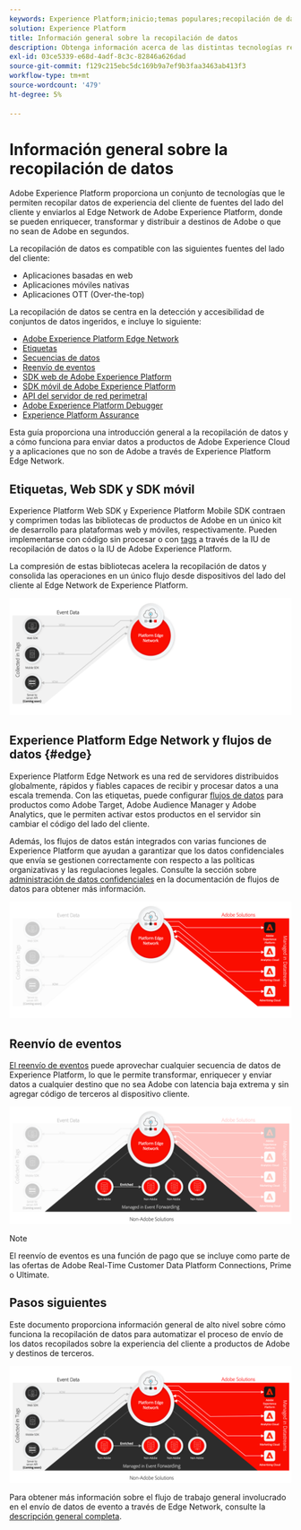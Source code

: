 ```yaml
---
keywords: Experience Platform;inicio;temas populares;recopilación de datos;launch;sdk web
solution: Experience Platform
title: Información general sobre la recopilación de datos
description: Obtenga información acerca de las distintas tecnologías relacionadas con la recopilación de datos sobre experiencias de los clientes en Adobe Experience Platform.
exl-id: 03ce5339-e68d-4adf-8c3c-82846a626dad
source-git-commit: f129c215ebc5dc169b9a7ef9b3faa3463ab413f3
workflow-type: tm+mt
source-wordcount: '479'
ht-degree: 5%

---
```


# Información general sobre la recopilación de datos

Adobe Experience Platform proporciona un conjunto de tecnologías que le permiten recopilar datos de experiencia del cliente de fuentes del lado del cliente y enviarlos al Edge Network de Adobe Experience Platform, donde se pueden enriquecer, transformar y distribuir a destinos de Adobe o que no sean de Adobe en segundos.

La recopilación de datos es compatible con las siguientes fuentes del lado del cliente:

* Aplicaciones basadas en web
* Aplicaciones móviles nativas
* Aplicaciones OTT (Over-the-top)

La recopilación de datos se centra en la detección y accesibilidad de conjuntos de datos ingeridos, e incluye lo siguiente:

* [Adobe Experience Platform Edge Network](https://experienceleague.adobe.com/docs/web-sdk-learn/tutorials/introduction-to-web-sdk-and-edge-network.html)
* [Etiquetas](../tags/home.md)
* [Secuencias de datos](../datastreams/overview.md)
* [Reenvío de eventos](../tags/ui/event-forwarding/overview.md)
* [SDK web de Adobe Experience Platform](../web-sdk/home.md)
* [SDK móvil de Adobe Experience Platform](https://developer.adobe.com/client-sdks/documentation/)
* [API del servidor de red perimetral](../server-api/overview.md)
* [Adobe Experience Platform Debugger](https://chrome.google.com/webstore/detail/adobe-experience-platform/bfnnokhpnncpkdmbokanobigaccjkpob?hl=en)
* [Experience Platform Assurance](../assurance/home.md)


Esta guía proporciona una introducción general a la recopilación de datos y a cómo funciona para enviar datos a productos de Adobe Experience Cloud y a aplicaciones que no son de Adobe a través de Experience Platform Edge Network.

## Etiquetas, Web SDK y SDK móvil

Experience Platform Web SDK y Experience Platform Mobile SDK contraen y comprimen todas las bibliotecas de productos de Adobe en un único kit de desarrollo para plataformas web y móviles, respectivamente. Pueden implementarse con código sin procesar o con [tags](../tags/home.md) a través de la IU de recopilación de datos o la IU de Adobe Experience Platform.

La compresión de estas bibliotecas acelera la recopilación de datos y consolida las operaciones en un único flujo desde dispositivos del lado del cliente al Edge Network de Experience Platform.

![Etiquetas, Web SDK, SDK móvil](./images/home/tags-sdks.png)

## Experience Platform Edge Network y flujos de datos {#edge}

Experience Platform Edge Network es una red de servidores distribuidos globalmente, rápidos y fiables capaces de recibir y procesar datos a una escala tremenda. Con las etiquetas, puede configurar [flujos de datos](../datastreams/overview.md) para productos como Adobe Target, Adobe Audience Manager y Adobe Analytics, que le permiten activar estos productos en el servidor sin cambiar el código del lado del cliente.

Además, los flujos de datos están integrados con varias funciones de Experience Platform que ayudan a garantizar que los datos confidenciales que envía se gestionen correctamente con respecto a las políticas organizativas y las regulaciones legales. Consulte la sección sobre [administración de datos confidenciales](../datastreams/overview.md#sensitive) en la documentación de flujos de datos para obtener más información.

![Flujos de datos y soluciones de Adobe](./images/home/adobe-solutions.png)

## Reenvío de eventos

[El reenvío de eventos](../tags/ui/event-forwarding/overview.md) puede aprovechar cualquier secuencia de datos de Experience Platform, lo que le permite transformar, enriquecer y enviar datos a cualquier destino que no sea Adobe con latencia baja extrema y sin agregar código de terceros al dispositivo cliente.

![Reenvío de eventos](./images/home/event-forwarding.png)

>[!NOTE]
>
>El reenvío de eventos es una función de pago que se incluye como parte de las ofertas de Adobe Real-Time Customer Data Platform Connections, Prime o Ultimate.

## Pasos siguientes

Este documento proporciona información general de alto nivel sobre cómo funciona la recopilación de datos para automatizar el proceso de envío de los datos recopilados sobre la experiencia del cliente a productos de Adobe y destinos de terceros.

![Marco de recopilación de datos](./images/home/collection.png)

Para obtener más información sobre el flujo de trabajo general involucrado en el envío de datos de evento a través de Edge Network, consulte la [descripción general completa](./e2e.md).
